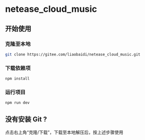 # netease_cloud_music
## 开始使用
### 克隆至本地
```bash
git clone https://gitee.com/liaobaidi/netease_cloud_music.git
```
### 下载依赖项
```bash
npm install
```
### 运行项目
```bash
npm run dev
```
## 没有安装 Git ?
点击右上角“克隆/下载”，下载至本地解压后，按上述步骤使用
